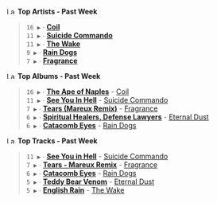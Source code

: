 <!--START_LASTFM_ARTISTS:{"period": "7day", "rows": 5}-->
<a href="https://last.fm" target="_blank"><img src="https://user-images.githubusercontent.com/17434202/215290617-e793598d-d7c9-428f-9975-156db1ba89cc.svg" alt="Last.fm Logo" width="18" height="13"/></a> **Top Artists - Past Week**

> `16 ▶️` ∙ **[Coil](https://www.last.fm/music/Coil)**<br/>
> `11 ▶️` ∙ **[Suicide Commando](https://www.last.fm/music/Suicide+Commando)**<br/>
> `11 ▶️` ∙ **[The Wake](https://www.last.fm/music/The+Wake)**<br/>
> `9 ▶️` ∙ **[Rain Dogs](https://www.last.fm/music/Rain+Dogs)**<br/>
> `7 ▶️` ∙ **[Fragrance](https://www.last.fm/music/Fragrance)**<br/>
<!--END_LASTFM_ARTISTS-->

<!--START_LASTFM_ALBUMS:{"period": "7day", "rows": 5}-->
<a href="https://last.fm" target="_blank"><img src="https://user-images.githubusercontent.com/17434202/215290617-e793598d-d7c9-428f-9975-156db1ba89cc.svg" alt="Last.fm Logo" width="18" height="13"/></a> **Top Albums - Past Week**

> `16 ▶️` ∙ **[The Ape of Naples](https://www.last.fm/music/Coil/The+Ape+of+Naples)** - [Coil](https://www.last.fm/music/Coil)<br/>
> `11 ▶️` ∙ **[See You In Hell](https://www.last.fm/music/Suicide+Commando/See+You+In+Hell)** - [Suicide Commando](https://www.last.fm/music/Suicide+Commando)<br/>
> `7 ▶️` ∙ **[Tears (Mareux Remix)](https://www.last.fm/music/Fragrance/Tears+(Mareux+Remix))** - [Fragrance](https://www.last.fm/music/Fragrance)<br/>
> `6 ▶️` ∙ **[Spiritual Healers, Defense Lawyers](https://www.last.fm/music/Eternal+Dust/Spiritual+Healers,+Defense+Lawyers)** - [Eternal Dust](https://www.last.fm/music/Eternal+Dust)<br/>
> `6 ▶️` ∙ **[Catacomb Eyes](https://www.last.fm/music/Rain+Dogs/Catacomb+Eyes)** - [Rain Dogs](https://www.last.fm/music/Rain+Dogs)<br/>
<!--END_LASTFM_ALBUMS-->

<!--START_LASTFM_TRACKS:{"period": "7day", "rows": 5}-->
<a href="https://last.fm" target="_blank"><img src="https://user-images.githubusercontent.com/17434202/215290617-e793598d-d7c9-428f-9975-156db1ba89cc.svg" alt="Last.fm Logo" width="18" height="13"/></a> **Top Tracks - Past Week**

> `11 ▶️` ∙ **[See You in Hell](https://www.last.fm/music/Suicide+Commando/_/See+You+in+Hell)** - [Suicide Commando](https://www.last.fm/music/Suicide+Commando)<br/>
> `7 ▶️` ∙ **[Tears - Mareux Remix](https://www.last.fm/music/Fragrance/_/Tears+-+Mareux+Remix)** - [Fragrance](https://www.last.fm/music/Fragrance)<br/>
> `6 ▶️` ∙ **[Catacomb Eyes](https://www.last.fm/music/Rain+Dogs/_/Catacomb+Eyes)** - [Rain Dogs](https://www.last.fm/music/Rain+Dogs)<br/>
> `5 ▶️` ∙ **[Teddy Bear Venom](https://www.last.fm/music/Eternal+Dust/_/Teddy+Bear+Venom)** - [Eternal Dust](https://www.last.fm/music/Eternal+Dust)<br/>
> `5 ▶️` ∙ **[English Rain](https://www.last.fm/music/The+Wake/_/English+Rain)** - [The Wake](https://www.last.fm/music/The+Wake)<br/>
<!--END_LASTFM_TRACKS-->